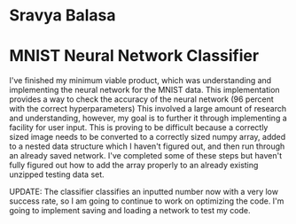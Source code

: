 # Sravya Balasa
# MNIST Neural Network Classifier

I've finished my minimum viable product, which was understanding and implementing the neural network for the MNIST data.
This implementation provides a way to check the accuracy of the neural network (96 percent with the correct hyperparameters)
This involved a large amount of research and understanding, however, my goal is to further it through implementing a facility for user input. This is proving to be difficult because a correctly sized image needs to be converted to a correctly sized numpy array, added to a nested data structure which I haven't figured out, and then run through an already saved network. I've completed some of these steps but haven't fully figured out how to add the array properly to an already existing unzipped testing data set.

UPDATE: The classifier classifies an inputted number now with a very low success rate, so I am going to continue to work on optimizing the code. I'm going to implement saving and loading a network to test my code.
